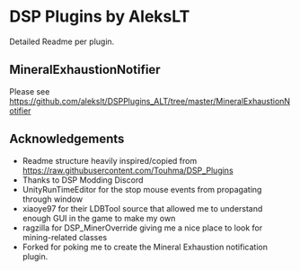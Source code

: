 # DSP Plugins by AleksLT

Detailed Readme per plugin.

## MineralExhaustionNotifier

Please see https://github.com/alekslt/DSPPlugins_ALT/tree/master/MineralExhaustionNotifier

## Acknowledgements

* Readme structure heavily inspired/copied from https://raw.githubusercontent.com/Touhma/DSP_Plugins
* Thanks to DSP Modding Discord
* UnityRunTimeEditor for the stop mouse events from propagating through window
* xiaoye97 for their LDBTool source that allowed me to understand enough GUI in the game to make my own
* ragzilla for DSP_MinerOverride giving me a nice place to look for mining-related classes
* Forked for poking me to create the Mineral Exhaustion notification plugin.

